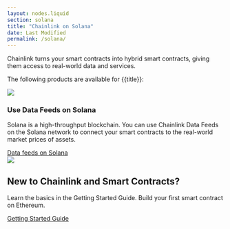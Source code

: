 ```yaml
---
layout: nodes.liquid
section: solana
title: "Chainlink on Solana"
date: Last Modified
permalink: /solana/
---
```


<div>
  <div class="markdown-body">
    <div class="cl-section-header">
      <p>
        Chainlink turns your smart contracts into hybrid smart contracts, giving them access to real-world data and services.
      </p>
      <p>
        The following products are available for {{title}}:
      </p>
    </div>
    <div class="cl-featuredcard">
      <div>
        <img
          src="/images/logos/solana.svg"
        />
        <h3>Use Data Feeds on Solana</h3>
        <p>
          Solana is a high-throughput blockchain. You can use Chainlink Data Feeds on the Solana network to connect your smart contracts to the real-world market prices of assets.
        </p>
        <a href="/docs/solana/using-data-feeds-solana/" class="cl-button--ghost">Data feeds on Solana</a>
      </div>
    </div>
    <div class="cl-featuredcard">
      <div>
        <div class="card-icon-wrapper">
          <img src="/images/card-icons/5f96ab4b4db522072b7ff30c_book-bookmark.svg" class="cl-image-featured"></img>
        </div>
        <h2>New to Chainlink and Smart Contracts?</h2>
        <p>
          Learn the basics in the Getting Started Guide. Build your first smart contract on Ethereum.
        </p>
        <a href="/docs/conceptual-overview/" class="cl-button--ghost">
          Getting Started Guide
        </a>
      </div>
    </div>
  </div>
</div>
